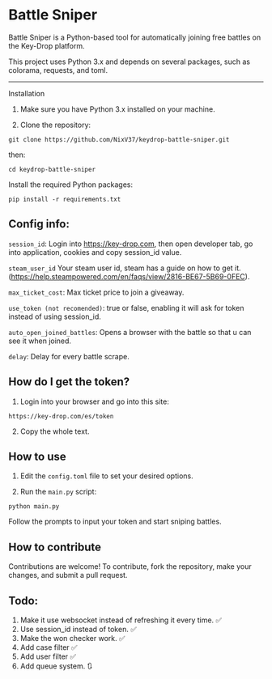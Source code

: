 # Battle Sniper

Battle Sniper is a Python-based tool for automatically joining free battles on the Key-Drop platform.   

This project uses Python 3.x and depends on several packages, such as colorama, requests, and toml.

--------------

Installation

1. Make sure you have Python 3.x installed on your machine.

3. Clone the repository:
```
git clone https://github.com/NixV37/keydrop-battle-sniper.git
```

then:

```
cd keydrop-battle-sniper
```

Install the required Python packages:
```
pip install -r requirements.txt
```

## Config info:
`session_id`: Login into https://key-drop.com, then open developer tab, go into application, cookies and copy session_id value.

`steam_user_id` Your steam user id, steam has a guide on how to get it.(https://help.steampowered.com/en/faqs/view/2816-BE67-5B69-0FEC).

`max_ticket_cost`: Max ticket price to join a giveaway.

`use_token (not recomended)`: true or false, enabling it will ask for token instead of using session_id.

`auto_open_joined_battles`: Opens a browser with the battle so that u can see it when joined.

`delay`: Delay for every battle scrape.

## How do I get the token?

1. Login into your browser and go into this site:
```
https://key-drop.com/es/token
```
2. Copy the whole text.

## How to use

1. Edit the `config.toml` file to set your desired options.

2. Run the `main.py` script:
```
python main.py
```

Follow the prompts to input your token and start sniping battles.

## How to contribute

Contributions are welcome! To contribute, fork the repository, make your changes, and submit a pull request.

## Todo:

1. Make it use websocket instead of refreshing it every time. ✅
2. Use session_id instead of token. ✅
3. Make the won checker work. ✅
4. Add case filter ✅
5. Add user filter ✅
6. Add queue system. 🔃